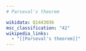 ```yaml
---
# Parseval's theorem

wikidata: Q1443036
msc_classification: "42"
wikipedia_links:
  - "[[Parseval's theorem]]"
---
```

